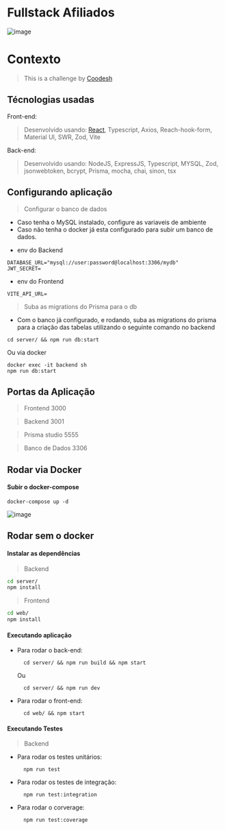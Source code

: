 # Fullstack Afiliados

![image](https://github.com/Vitosoaresp/fullstack-afiliados/assets/23152592/44778178-c183-4edb-8188-310d00fa08fa)

# Contexto
> This is a challenge by [Coodesh](https://coodesh.com/)

## Técnologias usadas

Front-end:
> Desenvolvido usando: [React](https://react.dev/), Typescript, Axios, Reach-hook-form, Material UI, SWR, Zod, Vite

Back-end:
> Desenvolvido usando: NodeJS, ExpressJS, Typescript, MYSQL, Zod, jsonwebtoken, bcrypt, Prisma, mocha, chai, sinon, tsx

## Configurando aplicação

> Configurar o banco de dados

- Caso tenha o MySQL instalado, configure as variaveis de ambiente
- Caso não tenha o docker já esta configurado para subir um banco de dados.

* env do Backend

```
DATABASE_URL="mysql://user:password@localhost:3306/mydb"
JWT_SECRET=
```

* env do Frontend
```
VITE_API_URL=
```
> Suba as migrations do Prisma para o db

- Com o banco já configurado, e rodando, suba as migrations do prisma para a criação das tabelas utilizando o seguinte comando no backend
```
cd server/ && npm run db:start
```
Ou via docker
```
docker exec -it backend sh
npm run db:start
```

## Portas da Aplicação
> Frontend 3000

> Backend 3001

> Prisma studio 5555

> Banco de Dados 3306


## Rodar via Docker

#### Subir o docker-compose
```
docker-compose up -d
```
![image](https://github.com/Vitosoaresp/fullstack-afiliados/assets/23152592/d207dc42-6cd9-4b2c-96b7-49cc91ff4f81)




## Rodar sem o docker

#### Instalar as dependências

> Backend
```bash
cd server/ 
npm install
``` 
> Frontend
```bash
cd web/
npm install
``` 
#### Executando aplicação

* Para rodar o back-end:

  ```
    cd server/ && npm run build && npm start
  ```

  Ou

  ```
    cd server/ && npm run dev
  ```
* Para rodar o front-end:

  ```
    cd web/ && npm start
  ```

#### Executando Testes

> Backend

* Para rodar os testes unitários:

  ```
    npm run test
  ```
  
* Para rodar os testes de integração:

  ```
    npm run test:integration
  ```
  
* Para rodar o corverage:

  ```
    npm run test:coverage
  ```
